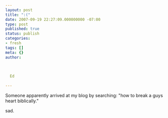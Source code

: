 ```yaml
---
layout: post
title: ":("
date: 2007-09-19 22:27:09.000000000 -07:00
type: post
published: true
status: publish
categories:
- fresh
tags: []
meta: {}
author:
  
  
  
  Ed
  
---
```

<p>Someone apparently arrived at my blog by searching: "how to break a guys heart biblically."</p>
<p>sad.</p>
